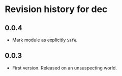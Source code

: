 # Revision history for dec

## 0.0.4

- Mark module as explicitly `Safe`.

## 0.0.3

- First version. Released on an unsuspecting world.
